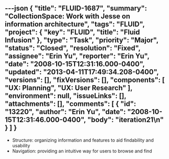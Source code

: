 ---json
{
  "title": "FLUID-1687",
  "summary": "CollectionSpace: Work with Jesse on information architecture",
  "tags": "FLUID",
  "project": {
    "key": "FLUID",
    "title": "Fluid Infusion"
  },
  "type": "Task",
  "priority": "Major",
  "status": "Closed",
  "resolution": "Fixed",
  "assignee": "Erin Yu",
  "reporter": "Erin Yu",
  "date": "2008-10-15T12:31:16.000-0400",
  "updated": "2013-04-11T17:49:34.208-0400",
  "versions": [],
  "fixVersions": [],
  "components": [
    "UX:  Planning",
    "UX: User Research"
  ],
  "environment": null,
  "issueLinks": [],
  "attachments": [],
  "comments": [
    {
      "id": "13220",
      "author": "Erin Yu",
      "date": "2008-10-15T12:31:46.000-0400",
      "body": "iteration21\n"
    }
  ]
}
---
* Structure: organizing information and features to aid findability and usability
* Navigation: providing an intuitive way for users to browse and find

        